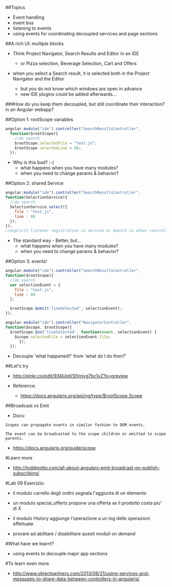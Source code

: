 ##Topics
* Event handling
* event bus
* listening to events
* using events for coordinating decoupled services and page sections



##A rich UI: multiple blocks
* Think Project Navigator, Search Results and Editor in an IDE
  * or Pizza selection, Beverage Selection, Cart and Offers

* when you select a Search result, it is selected both in the Project Navigator and the Editor
  * but you do not know which windows are open in advance
  * new IDE plugins could be added afterwards...

###How do you keep them decoupled, but still coordinate their interaction? in an Angular webapp?



##Option 1: rootScope variables
```javascript
angular.module("ide").controller("SearchResultsController",
  function($rootScope){
    //do search
    $rootScope.selectedFile = "test.js";
    $rootScope.selectedLine = 80;
  });
```

* Why is this bad? :-(
  * what happens when you have many modules?
  * when you need to change params & behavior?



##Option 2: shared Service
  ```javascript
  angular.module("ide").controller("SearchResultsController",
  function(SelectionService){
    //do search
    SelectionService.select({
      file : "test.js",
      line : 80
    });
  });
  //esplicit listener registration in service or $watch in other controllers
  ```

* The standard way - Better, but...
  * what happens when you have many modules?
  * when you need to change params & behavior?



##Option 3: events!
```javascript
angular.module("ide").controller("SearchResultsController",
function($rootScope){
  //do search
  var selectionEvent = {
    file : "test.js",
    line : 80
  };

  $rootScope.$emit('lineSelected', selectionEvent);
});

angular.module("ide").controller("NavigatorController",
function($scope, $rootScope){
  $rootScope.$on('lineSelected', function(event, selectionEvent) {
    $scope.selectedFile = selectionEvent.file;
      });
  });
```

* Decouple 'what happened?' from 'what do I do then?'



##Let's try
* http://plnkr.co/edit/93AUipVSfImiyg7bc1vZ?p=preview

* Reference:
  * https://docs.angularjs.org/api/ng/type/$rootScope.Scope


##Broadcast vs Emit
* Docs:
```
Scopes can propagate events in similar fashion to DOM events.

The event can be broadcasted to the scope children or emitted to scope parents.
```

* https://docs.angularjs.org/guide/scope



#Learn more
* http://toddmotto.com/all-about-angulars-emit-broadcast-on-publish-subscribing/



#Lab 09
Esercizio:

* il modulo carrello degli ordini segnala l'aggiunta di un elemento

* un modulo special_offerts propone una offerta se il prodotto costa piu' di X
* il modulo History aggiunge l'operazione a un log delle operazioni effettuate
* provare ad abilitare / disabilitare questi moduli on demand



#What have we learnt?
* using events to decouple major app sections



#To learn even more
* http://www.objectpartners.com/2013/08/21/using-services-and-messages-to-share-data-between-controllers-in-angularjs/
